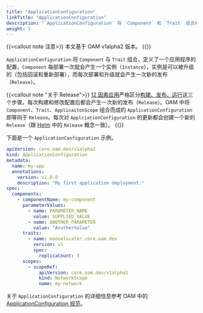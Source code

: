 ```yaml
---
title: "ApplicationConfiguration"
linkTitle: "ApplicationConfiguration"
description: "`ApplicationConfiguration` 将 `Component` 和 `Trait` 组合成完整的应用程序。"
weight: 5
---
```


{{<callout note 注意>}}
本文基于 OAM v1alpha2 版本。
{{</callout>}}

`ApplicationConfiguration` 将 `Component` 与 `Trait` 组合，定义了一个应用程序的配置，`Component` 每部署一次就会产生一个实例（`Instance`），实例是可以被升级的（包括回滚和重新部署），而每次部署和升级就会产生一次新的发布（`Release`）。

{{<callout note "关于 Release">}}
[12 因素应用](https://12factor.net/zh_cn/)严格区分[构建、发布、运行](https://12factor.net/zh_cn/build-release-run)这三个步骤。每次构建和修改配置后都会产生一次新的发布（`Release`）。OAM 中将 `Component`、`Trait`、`ApplicaitonScope` 组合而成的 `ApplicationConfiguration` 即等同于 `Release`。每次对 `ApplciationConfiguration` 的更新都会创建一个新的 `Release`（跟 [Helm](https://helm.sh) 中的 `Release` 概念一致）。
{{</callout>}}

下面是一个 `ApplicationConfiguration` 示例。

```yaml
apiVersion: core.oam.dev/v1alpha2
kind: ApplicationConfiguration
metadata:
  name: my-app
  annotations:
    version: v1.0.0
    description: "My first application deployment."
spec:
  components:
    - componentName: my-component
      parameterValues:
        - name: PARAMETER_NAME
          value: SUPPLIED_VALUE
        - name: ANOTHER_PARAMETER
          value: "AnotherValue"
      traits:
        - name: manualscaler.core.oam.dev
          version: v1
          spec:
            replicaCount: 3
      scopes:
        - scopeRef:
            apiVersion: core.oam.dev/v1alpha2
            kind: NetworkScope
            name: my-network
```

关于 `ApplicationConfiguration` 的详细信息参考 OAM 中的 [ApplicationConfiguration 规范](https://github.com/oam-dev/spec/blob/master/7.application_configuration.md)。
